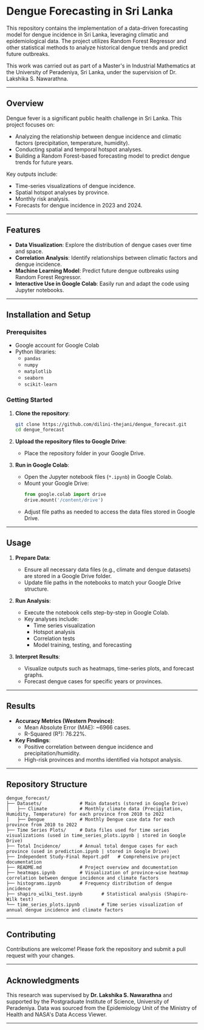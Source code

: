 # Dengue Forecasting in Sri Lanka

This repository contains the implementation of a data-driven forecasting model for dengue incidence in Sri Lanka, leveraging climatic and epidemiological data. The project utilizes Random Forest Regressor and other statistical methods to analyze historical dengue trends and predict future outbreaks.

This work was carried out as part of a Master's in Industrial Mathematics at the University of Peradeniya, Sri Lanka, under the supervision of Dr. Lakshika S. Nawarathna.

---

## Overview

Dengue fever is a significant public health challenge in Sri Lanka. This project focuses on:
- Analyzing the relationship between dengue incidence and climatic factors (precipitation, temperature, humidity).
- Conducting spatial and temporal hotspot analyses.
- Building a Random Forest-based forecasting model to predict dengue trends for future years.

Key outputs include:
- Time-series visualizations of dengue incidence.
- Spatial hotspot analyses by province.
- Monthly risk analysis.
- Forecasts for dengue incidence in 2023 and 2024.

---

## Features

- **Data Visualization**: Explore the distribution of dengue cases over time and space.
- **Correlation Analysis**: Identify relationships between climatic factors and dengue incidence.
- **Machine Learning Model**: Predict future dengue outbreaks using Random Forest Regressor.
- **Interactive Use in Google Colab**: Easily run and adapt the code using Jupyter notebooks.

---

## Installation and Setup

### Prerequisites
- Google account for Google Colab
- Python libraries:
  - `pandas`
  - `numpy`
  - `matplotlib`
  - `seaborn`
  - `scikit-learn`

### Getting Started
1. **Clone the repository**:
   ```bash
   git clone https://github.com/dilini-thejani/dengue_forecast.git
   cd dengue_forecast
   ```
2. **Upload the repository files to Google Drive**:
   - Place the repository folder in your Google Drive.

3. **Run in Google Colab**:
   - Open the Jupyter notebook files (`*.ipynb`) in Google Colab.
   - Mount your Google Drive:
     ```python
     from google.colab import drive
     drive.mount('/content/drive')
     ```
   - Adjust file paths as needed to access the data files stored in Google Drive.

---

## Usage

1. **Prepare Data**:
   - Ensure all necessary data files (e.g., climate and dengue datasets) are stored in a Google Drive folder.
   - Update file paths in the notebooks to match your Google Drive structure.

2. **Run Analysis**:
   - Execute the notebook cells step-by-step in Google Colab.
   - Key analyses include:
     - Time series visualization
     - Hotspot analysis
     - Correlation tests
     - Model training, testing, and forecasting

3. **Interpret Results**:
   - Visualize outputs such as heatmaps, time-series plots, and forecast graphs.
   - Forecast dengue cases for specific years or provinces.

---

## Results

- **Accuracy Metrics (Western Province)**:
  - Mean Absolute Error (MAE): ~6966 cases.
  - R-Squared (R²): 76.22%.
- **Key Findings**:
  - Positive correlation between dengue incidence and precipitation/humidity.
  - High-risk provinces and months identified via hotspot analysis.

---

## Repository Structure

```plaintext
dengue_forecast/
├── Datasets/              # Main datasets (stored in Google Drive)
│   ├── Climate            # Monthly climate data (Precipitation, Humidity, Temperature) for each province from 2010 to 2022
│   ├── Dengue             # Monthly Dengue case data for each province from 2010 to 2022
├── Time Series Plots/     # Data files used for time series visualizations (used in time_series_plots.ipynb | stored in Google Drive)
├── Total Incidence/       # Annual total dengue cases for each province (used in prediction.ipynb | stored in Google Drive)
├── Independent Study-Final Report.pdf   # Comprehensive project documentation
├── README.md              # Project overview and documentation
├── heatmaps.ipynb         # Visualization of province-wise heatmap correlation between dengue incidence and climate factors
├── histograms.ipynb       # Frequency distribution of dengue incidence
├── shapiro_wilki_test.ipynb       # Statistical analysis (Shapiro-Wilk test)
└── time_series_plots.ipynb        # Time series visualization of annual dengue incidence and climate factors
```

---

## Contributing

Contributions are welcome! Please fork the repository and submit a pull request with your changes.

---

## Acknowledgments

This research was supervised by **Dr. Lakshika S. Nawarathna** and supported by the Postgraduate Institute of Science, University of Peradeniya. Data was sourced from the Epidemiology Unit of the Ministry of Health and NASA's Data Access Viewer.

---
